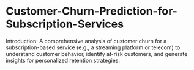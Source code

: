 # Customer-Churn-Prediction-for-Subscription-Services
Introduction: A comprehensive analysis of customer churn for a subscription-based service (e.g., a streaming platform or telecom) to understand customer behavior, identify at-risk customers, and generate insights for personalized retention strategies.
